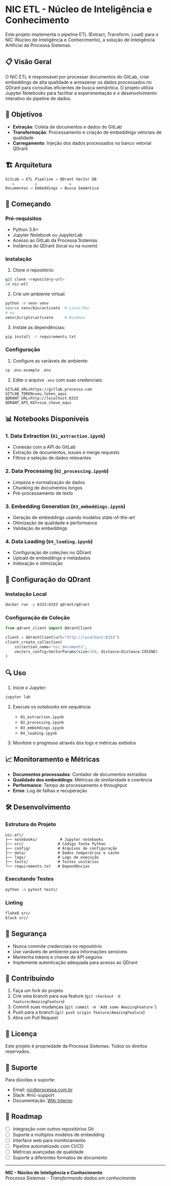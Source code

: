 # NIC ETL - Núcleo de Inteligência e Conhecimento

Este projeto implementa o pipeline ETL (Extract, Transform, Load) para o NIC (Núcleo de Inteligência e Conhecimento), a solução de Inteligência Artificial da Processa Sistemas.

## 📋 Visão Geral

O NIC ETL é responsável por processar documentos do GitLab, criar embeddings de alta qualidade e armazenar os dados processados no QDrant para consultas eficientes de busca semântica. O projeto utiliza Jupyter Notebooks para facilitar a experimentação e o desenvolvimento interativo do pipeline de dados.

## 🎯 Objetivos

- **Extração**: Coleta de documentos e dados do GitLab
- **Transformação**: Processamento e criação de embeddings vetoriais de qualidade
- **Carregamento**: Injeção dos dados processados no banco vetorial QDrant

## 🏗️ Arquitetura

```
GitLab → ETL Pipeline → QDrant Vector DB
   ↓         ↓              ↓
Documentos → Embeddings → Busca Semântica
```

## 🚀 Começando

### Pré-requisitos

- Python 3.8+
- Jupyter Notebook ou JupyterLab
- Acesso ao GitLab da Processa Sistemas
- Instância do QDrant (local ou na nuvem)

### Instalação

1. Clone o repositório:
```bash
git clone <repository-url>
cd nic-etl
```

2. Crie um ambiente virtual:
```bash
python -m venv venv
source venv/bin/activate  # Linux/Mac
# ou
venv\Scripts\activate     # Windows
```

3. Instale as dependências:
```bash
pip install -r requirements.txt
```

### Configuração

1. Configure as variáveis de ambiente:
```bash
cp .env.example .env
```

2. Edite o arquivo `.env` com suas credenciais:
```
GITLAB_URL=https://gitlab.processa.com
GITLAB_TOKEN=seu_token_aqui
QDRANT_URL=http://localhost:6333
QDRANT_API_KEY=sua_chave_aqui
```

## 📊 Notebooks Disponíveis

### 1. Data Extraction (`01_extraction.ipynb`)
- Conexão com a API do GitLab
- Extração de documentos, issues e merge requests
- Filtros e seleção de dados relevantes

### 2. Data Processing (`02_processing.ipynb`)
- Limpeza e normalização de dados
- Chunking de documentos longos
- Pré-processamento de texto

### 3. Embedding Generation (`03_embeddings.ipynb`)
- Geração de embeddings usando modelos state-of-the-art
- Otimização de qualidade e performance
- Validação de embeddings

### 4. Data Loading (`04_loading.ipynb`)
- Configuração de coleções no QDrant
- Upload de embeddings e metadados
- Indexação e otimização

## 🔧 Configuração do QDrant

### Instalação Local
```bash
docker run -p 6333:6333 qdrant/qdrant
```

### Configuração de Coleção
```python
from qdrant_client import QdrantClient

client = QdrantClient(url="http://localhost:6333")
client.create_collection(
    collection_name="nic_documents",
    vectors_config=VectorParams(size=768, distance=Distance.COSINE)
)
```

## 🔍 Uso

1. Inicie o Jupyter:
```bash
jupyter lab
```

2. Execute os notebooks em sequência:
   - `01_extraction.ipynb`
   - `02_processing.ipynb`
   - `03_embeddings.ipynb`
   - `04_loading.ipynb`

3. Monitore o progresso através dos logs e métricas exibidos

## 📈 Monitoramento e Métricas

- **Documentos processados**: Contador de documentos extraídos
- **Qualidade dos embeddings**: Métricas de similaridade e coerência
- **Performance**: Tempo de processamento e throughput
- **Erros**: Log de falhas e recuperação

## 🛠️ Desenvolvimento

### Estrutura do Projeto
```
nic-etl/
├── notebooks/          # Jupyter notebooks
├── src/               # Código fonte Python
├── config/            # Arquivos de configuração
├── data/              # Dados temporários e cache
├── logs/              # Logs de execução
├── tests/             # Testes unitários
└── requirements.txt   # Dependências
```

### Executando Testes
```bash
python -m pytest tests/
```

### Linting
```bash
flake8 src/
black src/
```

## 🔐 Segurança

- Nunca commite credenciais no repositório
- Use variáveis de ambiente para informações sensíveis
- Mantenha tokens e chaves de API seguros
- Implemente autenticação adequada para acesso ao QDrant

## 📝 Contribuindo

1. Faça um fork do projeto
2. Crie uma branch para sua feature (`git checkout -b feature/AmazingFeature`)
3. Commit suas mudanças (`git commit -m 'Add some AmazingFeature'`)
4. Push para a branch (`git push origin feature/AmazingFeature`)
5. Abra um Pull Request

## 📄 Licença

Este projeto é propriedade da Processa Sistemas. Todos os direitos reservados.

## 🤝 Suporte

Para dúvidas e suporte:
- Email: nic@processa.com.br
- Slack: #nic-support
- Documentação: [Wiki Interno](link-para-wiki)

## 🚀 Roadmap

- [ ] Integração com outros repositórios Git
- [ ] Suporte a múltiplos modelos de embedding
- [ ] Interface web para monitoramento
- [ ] Pipeline automatizado com CI/CD
- [ ] Métricas avançadas de qualidade
- [ ] Suporte a diferentes formatos de documento

---

**NIC - Núcleo de Inteligência e Conhecimento**  
*Processa Sistemas - Transformando dados em conhecimento*